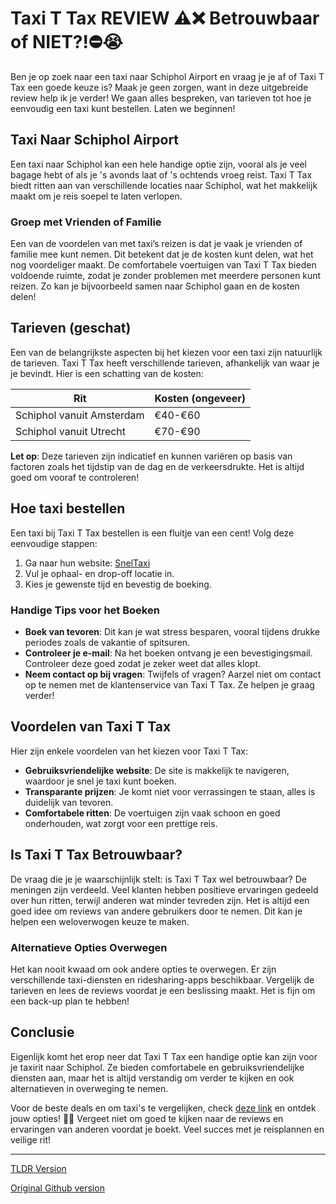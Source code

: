 # Taxi T Tax REVIEW ⚠️❌ Betrouwbaar of NIET?!⛔️😭

Ben je op zoek naar een taxi naar Schiphol Airport en vraag je je af of Taxi T Tax een goede keuze is? Maak je geen zorgen, want in deze uitgebreide review help ik je verder! We gaan alles bespreken, van tarieven tot hoe je eenvoudig een taxi kunt bestellen. Laten we beginnen!

## Taxi Naar Schiphol Airport

Een taxi naar Schiphol kan een hele handige optie zijn, vooral als je veel bagage hebt of als je 's avonds laat of 's ochtends vroeg reist. Taxi T Tax biedt ritten aan van verschillende locaties naar Schiphol, wat het makkelijk maakt om je reis soepel te laten verlopen.

### Groep met Vrienden of Familie

Een van de voordelen van met taxi’s reizen is dat je vaak je vrienden of familie mee kunt nemen. Dit betekent dat je de kosten kunt delen, wat het nog voordeliger maakt. De comfortabele voertuigen van Taxi T Tax bieden voldoende ruimte, zodat je zonder problemen met meerdere personen kunt reizen. Zo kan je bijvoorbeeld samen naar Schiphol gaan en de kosten delen!

## Tarieven (geschat)

Een van de belangrijkste aspecten bij het kiezen voor een taxi zijn natuurlijk de tarieven. Taxi T Tax heeft verschillende tarieven, afhankelijk van waar je je bevindt. Hier is een schatting van de kosten:

| **Rit**                   | **Kosten (ongeveer)** |
|--------------------------|-----------------------|
| Schiphol vanuit Amsterdam | €40-€60               |
| Schiphol vanuit Utrecht   | €70-€90               |

**Let op**: Deze tarieven zijn indicatief en kunnen variëren op basis van factoren zoals het tijdstip van de dag en de verkeersdrukte. Het is altijd goed om vooraf te controleren!

## Hoe taxi bestellen

Een taxi bij Taxi T Tax bestellen is een fluitje van een cent! Volg deze eenvoudige stappen:

1. Ga naar hun website: [SnelTaxi](https://132.nl/SnelTaxi)
2. Vul je ophaal- en drop-off locatie in.
3. Kies je gewenste tijd en bevestig de boeking.

### Handige Tips voor het Boeken

- **Boek van tevoren**: Dit kan je wat stress besparen, vooral tijdens drukke periodes zoals de vakantie of spitsuren.
- **Controleer je e-mail**: Na het boeken ontvang je een bevestigingsmail. Controleer deze goed zodat je zeker weet dat alles klopt.
- **Neem contact op bij vragen**: Twijfels of vragen? Aarzel niet om contact op te nemen met de klantenservice van Taxi T Tax. Ze helpen je graag verder!

## Voordelen van Taxi T Tax

Hier zijn enkele voordelen van het kiezen voor Taxi T Tax:

- **Gebruiksvriendelijke website**: De site is makkelijk te navigeren, waardoor je snel je taxi kunt boeken.
- **Transparante prijzen**: Je komt niet voor verrassingen te staan, alles is duidelijk van tevoren.
- **Comfortabele ritten**: De voertuigen zijn vaak schoon en goed onderhouden, wat zorgt voor een prettige reis.

## Is Taxi T Tax Betrouwbaar?

De vraag die je je waarschijnlijk stelt: is Taxi T Tax wel betrouwbaar? De meningen zijn verdeeld. Veel klanten hebben positieve ervaringen gedeeld over hun ritten, terwijl anderen wat minder tevreden zijn. Het is altijd een goed idee om reviews van andere gebruikers door te nemen. Dit kan je helpen een weloverwogen keuze te maken.

### Alternatieve Opties Overwegen

Het kan nooit kwaad om ook andere opties te overwegen. Er zijn verschillende taxi-diensten en ridesharing-apps beschikbaar. Vergelijk de tarieven en lees de reviews voordat je een beslissing maakt. Het is fijn om een back-up plan te hebben!

## Conclusie

Eigenlijk komt het erop neer dat Taxi T Tax een handige optie kan zijn voor je taxirit naar Schiphol. Ze bieden comfortabele en gebruiksvriendelijke diensten aan, maar het is altijd verstandig om verder te kijken en ook alternatieven in overweging te nemen.

Voor de beste deals en om taxi's te vergelijken, check [deze link](https://132.nl/SnelTaxi) en ontdek jouw opties! 🚖✨ Vergeet niet om goed te kijken naar de reviews en ervaringen van anderen voordat je boekt. Veel succes met je reisplannen en veilige rit!

---
[TLDR Version](https://gist.github.com/jansensebastian/d3a7c896a970df237a17a1c6d97b4327)

[Original Github version](https://github.com/jansensebastian/taxi-t-tax-review-betrouwbaar-of-niet#readme)
